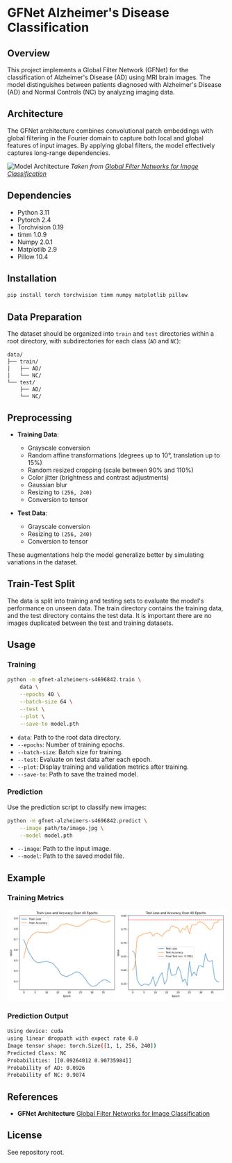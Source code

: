 # GFNet Alzheimer's Disease Classification
## Overview
This project implements a Global Filter Network (GFNet) for the classification 
of Alzheimer's Disease (AD) using MRI brain images. The model distinguishes 
between patients diagnosed with Alzheimer's Disease (AD) and Normal Controls 
(NC) by analyzing imaging data.

## Architecture
The GFNet architecture combines convolutional patch embeddings with global 
filtering in the Fourier domain to capture both local and global features of 
input images. By applying global filters, the model effectively captures 
long-range dependencies.

![Model Architecture](./assets/gfnet_example.gif)
*Taken from [Global Filter Networks for Image Classification](https://github.com/raoyongming/GFNet)*

## Dependencies
- Python 3.11
- Pytorch 2.4
- Torchvision 0.19
- timm 1.0.9
- Numpy 2.0.1
- Matplotlib 2.9
- Pillow 10.4

## Installation
```bash
pip install torch torchvision timm numpy matplotlib pillow
```

## Data Preparation
The dataset should be organized into `train` and `test` directories within a 
root directory, with subdirectories for each class (`AD` and `NC`):
```
data/
├── train/
│   ├── AD/
│   └── NC/
└── test/
    ├── AD/
    └── NC/
```

## Preprocessing
- **Training Data**:
  - Grayscale conversion
  - Random affine transformations (degrees up to 10°, translation up to 15%)
  - Random resized cropping (scale between 90% and 110%)
  - Color jitter (brightness and contrast adjustments)
  - Gaussian blur
  - Resizing to `(256, 240)`
  - Conversion to tensor

- **Test Data**:
  - Grayscale conversion
  - Resizing to `(256, 240)`
  - Conversion to tensor

These augmentations help the model generalize better by simulating variations in 
the dataset.

## Train-Test Split
The data is split into training and testing sets to evaluate the model's 
performance on unseen data. The train directory contains the training data, 
and the test directory contains the test data. It is important there are no
images duplicated between the test and training datasets.

## Usage
### Training
```bash
python -m gfnet-alzheimers-s4696842.train \
    data \
    --epochs 40 \
    --batch-size 64 \
    --test \
    --plot \
    --save-to model.pth
```

- `data`: Path to the root data directory.
- `--epochs`: Number of training epochs.
- `--batch-size`: Batch size for training.
- `--test`: Evaluate on test data after each epoch.
- `--plot`: Display training and validation metrics after training.
- `--save-to`: Path to save the trained model.

### Prediction

Use the prediction script to classify new images:

```bash
python -m gfnet-alzheimers-s4696842.predict \
    --image path/to/image.jpg \
    --model model.pth
```

- `--image`: Path to the input image.
- `--model`: Path to the saved model file.

## Example

### Training Metrics

![Training Loss and Cumulative Epoch Accuracy and Test Loss and Accuracy](./assets/train_test_graph.png)

### Prediction Output

```bash
Using device: cuda
using linear droppath with expect rate 0.0
Image tensor shape: torch.Size([1, 1, 256, 240])
Predicted Class: NC
Probabilities: [[0.09264012 0.90735984]]
Probability of AD: 0.0926
Probability of NC: 0.9074
```

## References

- **GFNet Architecture** [Global Filter Networks for Image Classification](https://github.com/raoyongming/GFNet)

## License

See repository root.
